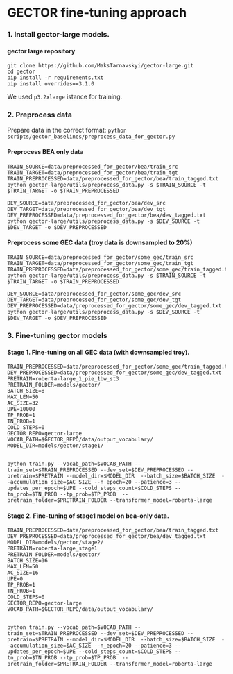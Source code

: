 # GECTOR fine-tuning approach

### 1. Install gector-large models. 

#### gector large repository
```
git clone https://github.com/MaksTarnavskyi/gector-large.git
cd gector
pip install -r requirements.txt
pip install overrides==3.1.0
```
We used `p3.2xlarge` istance for training.

### 2. Preprocess data

Prepare data in the correct format: `python scripts/gector_baselines/preprocess_data_for_gector.py`

#### Preprocess BEA only data
```
TRAIN_SOURCE=data/preprocessed_for_gector/bea/train_src
TRAIN_TARGET=data/preprocessed_for_gector/bea/train_tgt
TRAIN_PREPROCESSED=data/preprocessed_for_gector/bea/train_tagged.txt
python gector-large/utils/preprocess_data.py -s $TRAIN_SOURCE -t $TRAIN_TARGET -o $TRAIN_PREPROCESSED

DEV_SOURCE=data/preprocessed_for_gector/bea/dev_src
DEV_TARGET=data/preprocessed_for_gector/bea/dev_tgt
DEV_PREPROCESSED=data/preprocessed_for_gector/bea/dev_tagged.txt
python gector-large/utils/preprocess_data.py -s $DEV_SOURCE -t $DEV_TARGET -o $DEV_PREPROCESSED
```

#### Preprocess some GEC data (troy data is downsampled to 20%)
```
TRAIN_SOURCE=data/preprocessed_for_gector/some_gec/train_src
TRAIN_TARGET=data/preprocessed_for_gector/some_gec/train_tgt
TRAIN_PREPROCESSED=data/preprocessed_for_gector/some_gec/train_tagged.txt
python gector-large/utils/preprocess_data.py -s $TRAIN_SOURCE -t $TRAIN_TARGET -o $TRAIN_PREPROCESSED

DEV_SOURCE=data/preprocessed_for_gector/some_gec/dev_src
DEV_TARGET=data/preprocessed_for_gector/some_gec/dev_tgt
DEV_PREPROCESSED=data/preprocessed_for_gector/some_gec/dev_tagged.txt
python gector-large/utils/preprocess_data.py -s $DEV_SOURCE -t $DEV_TARGET -o $DEV_PREPROCESSED
```

### 3. Fine-tuning gector models

#### Stage 1. Fine-tuning on all GEC data (with downsampled troy).
```
TRAIN_PREPROCESSED=data/preprocessed_for_gector/some_gec/train_tagged.txt
DEV_PREPROCESSED=data/preprocessed_for_gector/some_gec/dev_tagged.txt
PRETRAIN=roberta-large_1_pie_1bw_st3
PRETRAIN_FOLDER=models/gector/
BATCH_SIZE=8
MAX_LEN=50
AC_SIZE=32
UPE=10000
TP_PROB=1
TN_PROB=1
COLD_STEPS=0
GECTOR_REPO=gector-large
VOCAB_PATH=$GECTOR_REPO/data/output_vocabulary/
MODEL_DIR=models/gector/stage1/


python train.py --vocab_path=$VOCAB_PATH --train_set=$TRAIN_PREPROCESSED --dev_set=$DEV_PREPROCESSED --pretrain=$PRETRAIN --model_dir=$MODEL_DIR  --batch_size=$BATCH_SIZE  --accumulation_size=$AC_SIZE --n_epoch=20 --patience=3 --updates_per_epoch=$UPE --cold_steps_count=$COLD_STEPS --tn_prob=$TN_PROB --tp_prob=$TP_PROB  --pretrain_folder=$PRETRAIN_FOLDER --transformer_model=roberta-large
```


#### Stage 2. Fine-tuning of stage1 model on bea-only data.
```
TRAIN_PREPROCESSED=data/preprocessed_for_gector/bea/train_tagged.txt
DEV_PREPROCESSED=data/preprocessed_for_gector/bea/dev_tagged.txt
MODEL_DIR=models/gector/stage2/
PRETRAIN=roberta-large_stage1
PRETRAIN_FOLDER=models/gector/
BATCH_SIZE=16
MAX_LEN=50
AC_SIZE=16
UPE=0
TP_PROB=1
TN_PROB=1
COLD_STEPS=0
GECTOR_REPO=gector-large
VOCAB_PATH=$GECTOR_REPO/data/output_vocabulary/


python train.py --vocab_path=$VOCAB_PATH --train_set=$TRAIN_PREPROCESSED --dev_set=$DEV_PREPROCESSED --pretrain=$PRETRAIN --model_dir=$MODEL_DIR  --batch_size=$BATCH_SIZE  --accumulation_size=$AC_SIZE --n_epoch=20 --patience=3 --updates_per_epoch=$UPE --cold_steps_count=$COLD_STEPS --tn_prob=$TN_PROB --tp_prob=$TP_PROB  --pretrain_folder=$PRETRAIN_FOLDER --transformer_model=roberta-large
```